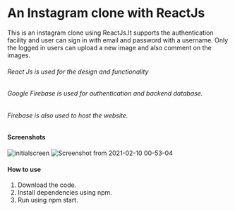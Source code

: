 # An Instagram clone with ReactJs

This is an instagram clone using ReactJs.It supports the authentication facility and user can sign in with email and password with a username. Only the logged in users can upload a new image and also comment on the images.

###### React Js is used for the design and functionality
###### Google Firebase is used for authentication and backend database.
###### Firebase is also used to host the website.

#### Screenshots 
![initialscreen](https://user-images.githubusercontent.com/22026768/107416337-5ef01680-6b3a-11eb-95fc-7aaf1d7d08d9.png)
![Screenshot from 2021-02-10 00-53-04](https://user-images.githubusercontent.com/22026768/107416331-5dbee980-6b3a-11eb-972a-c17ff1996920.png)

#### How to use

1. Download the code.
2. Install dependencies using npm.
3. Run using npm start.
